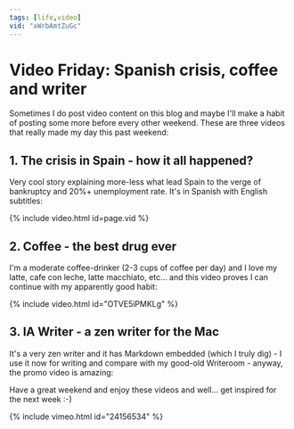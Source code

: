 ```yaml
---
tags: [life,video]
vid: "xWrbAmtZuGc"
---
```


# Video Friday: Spanish crisis, coffee and writer

Sometimes I do post video content on this blog and maybe I'll make a habit of posting some more before every other weekend. These are three videos that really made my day this past weekend:

<!--More-->

## 1. The crisis in Spain - how it all happened?

Very cool story explaining more-less what lead Spain to the verge of bankruptcy and 20%+ unemployment rate. It's in Spanish with English subtitles:

{% include video.html id=page.vid %}


## 2. Coffee - the best drug ever

I'm a moderate coffee-drinker (2-3 cups of coffee per day) and I love my latte, cafe con leche, latte macchiato, etc... and this video proves I can continue with my apparently good habit:

{% include video.html id="OTVE5iPMKLg" %}

## 3. IA Writer - a zen writer for the Mac

It's a very zen writer and it has Markdown embedded (which I truly dig) - I use it now for writing and compare with my good-old Writeroom - anyway, the promo video is amazing:

Have a great weekend and enjoy these videos and well... get inspired for the next week :-)

{% include vimeo.html id="24156534" %}
  
 

  



[n]: https://michael.gratis/nozbe